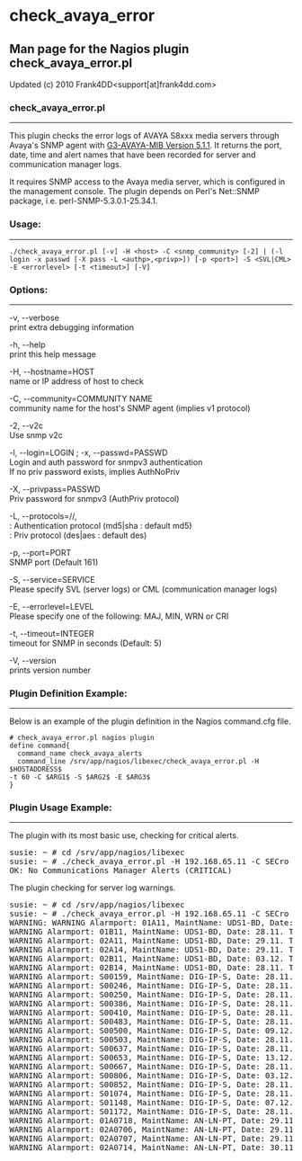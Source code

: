# check_avaya_error

## Man page for the Nagios plugin check_avaya_error.pl

Updated (c) 2010 Frank4DD<support[at]frank4dd.com>

### check_avaya_error.pl

* * *

This plugin checks the error logs of AVAYA S8xxx media servers through Avaya's SNMP agent with [G3-AVAYA-MIB Version 5.1.1](avaya/g3mib.asn1). It returns the port, date, time and alert names that have been recorded for server and communication manager logs.

It requires SNMP access to the Avaya media server, which is configured in the management console. The plugin depends on Perl's Net::SNMP package, i.e. perl-SNMP-5.3.0.1-25.34.1.

### Usage:

* * *

`./check_avaya_error.pl [-v] -H <host> -C <snmp_community> [-2] | (-l login -x passwd [-X pass -L <authp>,<privp>]) [-p <port>] -S <SVL|CML> -E <errorlevel> [-t <timeout>] [-V]`

### Options:

* * *

-v, --verbose  
      print extra debugging information

-h, --help  
      print this help message

-H, --hostname=HOST  
      name or IP address of host to check

-C, --community=COMMUNITY NAME  
      community name for the host's SNMP agent (implies v1 protocol)

-2, --v2c  
      Use snmp v2c

-l, --login=LOGIN ; -x, --passwd=PASSWD  
      Login and auth password for snmpv3 authentication  
      If no priv password exists, implies AuthNoPriv

-X, --privpass=PASSWD  
      Priv password for snmpv3 (AuthPriv protocol)

-L, --protocols=//<authproto>,<privproto>  
      <authproto> : Authentication protocol (md5|sha : default md5)  
      <privproto> : Priv protocol (des|aes : default des)

-p, --port=PORT  
      SNMP port (Default 161)

-S, --service=SERVICE  
      Please specify SVL (server logs) or CML (communication manager logs)

-E, --errorlevel=LEVEL  
      Please specify one of the following: MAJ, MIN, WRN or CRI

-t, --timeout=INTEGER  
      timeout for SNMP in seconds (Default: 5)

-V, --version  
      prints version number

### Plugin Definition Example:

* * *

Below is an example of the plugin definition in the Nagios command.cfg file.

    # check_avaya_error.pl nagios plugin
    define command{
      command_name check_avaya_alerts
      command_line /srv/app/nagios/libexec/check_avaya_error.pl -H $HOSTADDRESS$
    -t 60 -C $ARG1$ -S $ARG2$ -E $ARG3$
    }

### Plugin Usage Example:

* * *

The plugin with its most basic use, checking for critical alerts.

<pre class="code">susie: ~ # cd /srv/app/nagios/libexec
susie: ~ # ./check_avaya_error.pl -H 192.168.65.11 -C SECro -S CML -E CRI
OK: No Communications Manager Alerts (CRITICAL)</pre>

The plugin checking for server log warnings.

<pre class="code">susie: ~ # cd /srv/app/nagios/libexec
susie: ~ # ./check_avaya_error.pl -H 192.168.65.11 -C SECro -S CML -E WRN
WARNING: WARNING Alarmport: 01A11, MaintName: UDS1-BD, Date: 28.11. Time: 22:17
WARNING Alarmport: 01B11, MaintName: UDS1-BD, Date: 28.11. Time: 22:17
WARNING Alarmport: 02A11, MaintName: UDS1-BD, Date: 29.11. Time: 15:32
WARNING Alarmport: 02A14, MaintName: UDS1-BD, Date: 29.11. Time: 15:32
WARNING Alarmport: 02B11, MaintName: UDS1-BD, Date: 03.12. Time: 12:08
WARNING Alarmport: 02B14, MaintName: UDS1-BD, Date: 28.11. Time: 22:17
WARNING Alarmport: S00159, MaintName: DIG-IP-S, Date: 28.11. Time: 22:21
WARNING Alarmport: S00246, MaintName: DIG-IP-S, Date: 28.11. Time: 22:21
WARNING Alarmport: S00250, MaintName: DIG-IP-S, Date: 28.11. Time: 22:21
WARNING Alarmport: S00386, MaintName: DIG-IP-S, Date: 28.11. Time: 22:21
WARNING Alarmport: S00410, MaintName: DIG-IP-S, Date: 28.11. Time: 22:21
WARNING Alarmport: S00483, MaintName: DIG-IP-S, Date: 28.11. Time: 22:21
WARNING Alarmport: S00500, MaintName: DIG-IP-S, Date: 09.12. Time: 10:50
WARNING Alarmport: S00503, MaintName: DIG-IP-S, Date: 28.11. Time: 22:21
WARNING Alarmport: S00637, MaintName: DIG-IP-S, Date: 28.11. Time: 22:21
WARNING Alarmport: S00653, MaintName: DIG-IP-S, Date: 13.12. Time: 12:52
WARNING Alarmport: S00667, MaintName: DIG-IP-S, Date: 28.11. Time: 22:21
WARNING Alarmport: S00806, MaintName: DIG-IP-S, Date: 03.12. Time: 12:57
WARNING Alarmport: S00852, MaintName: DIG-IP-S, Date: 28.11. Time: 22:21
WARNING Alarmport: S01074, MaintName: DIG-IP-S, Date: 28.11. Time: 22:21
WARNING Alarmport: S01148, MaintName: DIG-IP-S, Date: 07.12. Time: 13:21
WARNING Alarmport: S01172, MaintName: DIG-IP-S, Date: 28.11. Time: 22:21
WARNING Alarmport: 01A0718, MaintName: AN-LN-PT, Date: 29.11. Time: 22:15
WARNING Alarmport: 02A0706, MaintName: AN-LN-PT, Date: 29.11. Time: 22:16
WARNING Alarmport: 02A0707, MaintName: AN-LN-PT, Date: 29.11. Time: 22:16
WARNING Alarmport: 02A0714, MaintName: AN-LN-PT, Date: 30.11. Time: 22:15</pre>
